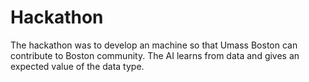 # Hackathon

The hackathon was to develop an machine so that Umass Boston can contribute to Boston community. The AI learns from data and gives an expected value of the data type.
